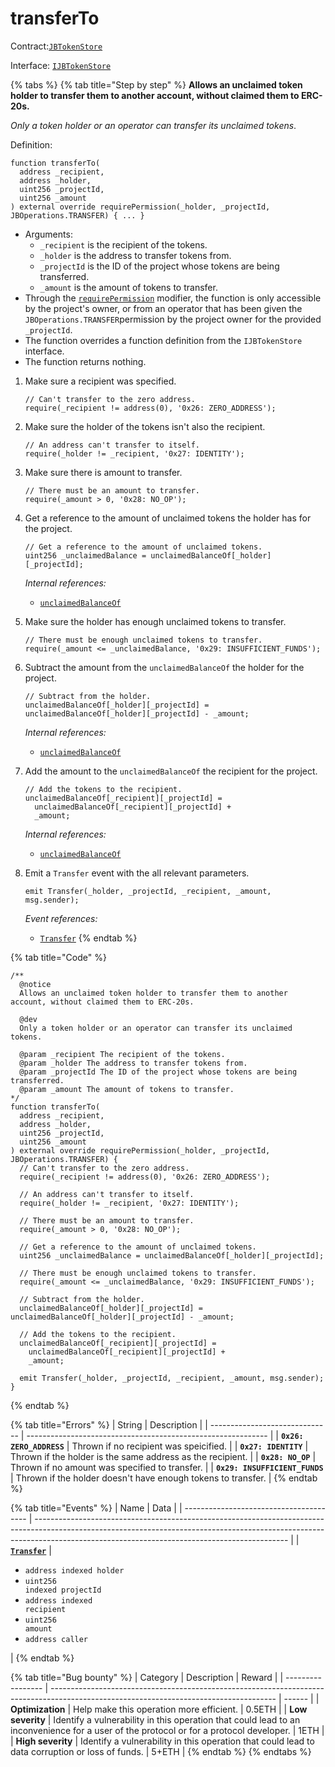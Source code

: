 # transferTo

Contract:[`JBTokenStore`](../)​‌

Interface: [`IJBTokenStore`](../../../interfaces/ijbtokenstore.md)

{% tabs %}
{% tab title="Step by step" %}
**Allows an unclaimed token holder to transfer them to another account, without claimed them to ERC-20s.**

_Only a token holder or an operator can transfer its unclaimed tokens_.

Definition:

```solidity
function transferTo(
  address _recipient,
  address _holder,
  uint256 _projectId,
  uint256 _amount
) external override requirePermission(_holder, _projectId, JBOperations.TRANSFER) { ... }
```

* Arguments:
  * `_recipient` is the recipient of the tokens.
  * `_holder` is the address to transfer tokens from.
  * `_projectId` is the ID of the project whose tokens are being transferred.
  * `_amount` is the amount of tokens to transfer.
* Through the [`requirePermission`](../../or-abstract/jboperatable/modifiers/requirepermission.md) modifier, the function is only accessible by the project's owner, or from an operator that has been given the `JBOperations.TRANSFER`permission by the project owner for the provided `_projectId`.
* The function overrides a function definition from the `IJBTokenStore` interface.
* The function returns nothing.



1. Make sure a recipient was specified.

   ```solidity
   // Can't transfer to the zero address.
   require(_recipient != address(0), '0x26: ZERO_ADDRESS');
   ```
2. Make sure the holder of the tokens isn't also the recipient.

   ```solidity
   // An address can't transfer to itself.
   require(_holder != _recipient, '0x27: IDENTITY');
   ```
3. Make sure there is amount to transfer.

   ```solidity
   // There must be an amount to transfer.
   require(_amount > 0, '0x28: NO_OP');
   ```
4. Get a reference to the amount of unclaimed tokens the holder has for the project.

   ```solidity
   // Get a reference to the amount of unclaimed tokens.
   uint256 _unclaimedBalance = unclaimedBalanceOf[_holder][_projectId];
   ```

   _Internal references:_

   * [`unclaimedBalanceOf`](../properties/unclaimedbalanceof.md)
5. Make sure the holder has enough unclaimed tokens to transfer.

   ```solidity
   // There must be enough unclaimed tokens to transfer.
   require(_amount <= _unclaimedBalance, '0x29: INSUFFICIENT_FUNDS');
   ```
6. Subtract the amount from the `unclaimedBalanceOf` the holder for the project.

   ```solidity
   // Subtract from the holder.
   unclaimedBalanceOf[_holder][_projectId] = unclaimedBalanceOf[_holder][_projectId] - _amount;
   ```

   _Internal references:_

   * [`unclaimedBalanceOf`](../properties/unclaimedbalanceof.md)
7. Add the amount to the `unclaimedBalanceOf` the recipient for the project.

   ```solidity
   // Add the tokens to the recipient.
   unclaimedBalanceOf[_recipient][_projectId] =
     unclaimedBalanceOf[_recipient][_projectId] +
     _amount;
   ```

   _Internal references:_

   * [`unclaimedBalanceOf`](../properties/unclaimedbalanceof.md)
8. Emit a `Transfer` event with the all relevant parameters.

   ```solidity
   emit Transfer(_holder, _projectId, _recipient, _amount, msg.sender);
   ```

   _Event references:_

   * [`Transfer`](../events/transfer.md)
{% endtab %}

{% tab title="Code" %}
```solidity
/** 
  @notice 
  Allows an unclaimed token holder to transfer them to another account, without claimed them to ERC-20s.

  @dev
  Only a token holder or an operator can transfer its unclaimed tokens.

  @param _recipient The recipient of the tokens.
  @param _holder The address to transfer tokens from.
  @param _projectId The ID of the project whose tokens are being transferred.
  @param _amount The amount of tokens to transfer.
*/
function transferTo(
  address _recipient,
  address _holder,
  uint256 _projectId,
  uint256 _amount
) external override requirePermission(_holder, _projectId, JBOperations.TRANSFER) {
  // Can't transfer to the zero address.
  require(_recipient != address(0), '0x26: ZERO_ADDRESS');

  // An address can't transfer to itself.
  require(_holder != _recipient, '0x27: IDENTITY');

  // There must be an amount to transfer.
  require(_amount > 0, '0x28: NO_OP');

  // Get a reference to the amount of unclaimed tokens.
  uint256 _unclaimedBalance = unclaimedBalanceOf[_holder][_projectId];

  // There must be enough unclaimed tokens to transfer.
  require(_amount <= _unclaimedBalance, '0x29: INSUFFICIENT_FUNDS');

  // Subtract from the holder.
  unclaimedBalanceOf[_holder][_projectId] = unclaimedBalanceOf[_holder][_projectId] - _amount;

  // Add the tokens to the recipient.
  unclaimedBalanceOf[_recipient][_projectId] =
    unclaimedBalanceOf[_recipient][_projectId] +
    _amount;

  emit Transfer(_holder, _projectId, _recipient, _amount, msg.sender);
}
```
{% endtab %}

{% tab title="Errors" %}
| String                         | Description                                                  |
| ------------------------------ | ------------------------------------------------------------ |
| **`0x26: ZERO_ADDRESS`**       | Thrown if no recipient was speicified.                       |
| **`0x27: IDENTITY`**           | Thrown if the holder is the same address as the recipient.   |
| **`0x28: NO_OP`**              | Thrown if no amount was specified to transfer.               |
| **`0x29: INSUFFICIENT_FUNDS`** | Thrown if the holder doesn't have enough tokens to transfer. |
{% endtab %}

{% tab title="Events" %}
| Name                                    | Data                                                                                                                                                                                                                        |
| --------------------------------------- | --------------------------------------------------------------------------------------------------------------------------------------------------------------------------------------------------------------------------- |
| [**`Transfer`**](../events/transfer.md) | <ul><li><code>address indexed holder</code></li><li><code>uint256 indexed projectId</code></li><li><code>address indexed recipient</code></li><li><code>uint256 amount</code></li><li><code>address caller</code></li></ul> |
{% endtab %}

{% tab title="Bug bounty" %}
| Category          | Description                                                                                                                            | Reward |
| ----------------- | -------------------------------------------------------------------------------------------------------------------------------------- | ------ |
| **Optimization**  | Help make this operation more efficient.                                                                                               | 0.5ETH |
| **Low severity**  | Identify a vulnerability in this operation that could lead to an inconvenience for a user of the protocol or for a protocol developer. | 1ETH   |
| **High severity** | Identify a vulnerability in this operation that could lead to data corruption or loss of funds.                                        | 5+ETH  |
{% endtab %}
{% endtabs %}
